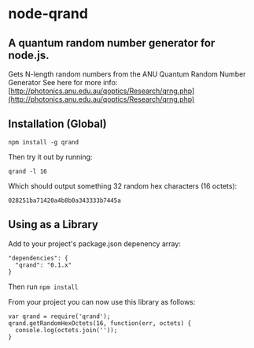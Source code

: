 # node-qrand

## A quantum random number generator for node.js.
Gets N-length random numbers from the ANU Quantum Random Number Generator
See here for more info: [http://photonics.anu.edu.au/qoptics/Research/qrng.php](http://photonics.anu.edu.au/qoptics/Research/qrng.php)

## Installation (Global)

`npm install -g qrand`

Then try it out by running:

`qrand -l 16`

Which should output something 32 random hex characters (16 octets):

`028251ba71420a4b8b0a343333b7445a`

## Using as a Library

Add to your project's package.json depenency array:

    "dependencies": {
      "qrand": "0.1.x"
    }

Then run `npm install`

From your project you can now use this library as follows:

    var qrand = require('qrand');
    qrand.getRandomHexOctets(16, function(err, octets) {
      console.log(octets.join(''));
    }
